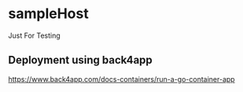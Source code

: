 # sampleHost

Just For Testing

## Deployment using back4app

https://www.back4app.com/docs-containers/run-a-go-container-app